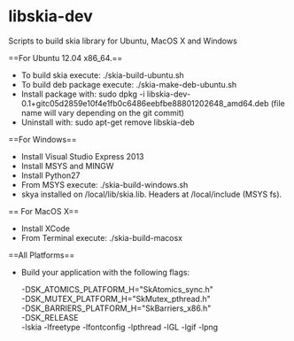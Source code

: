 libskia-dev
===========

Scripts to build skia library for Ubuntu, MacOS X and Windows

==For Ubuntu 12.04 x86_64.==

* To build skia execute: ./skia-build-ubuntu.sh
* To build deb package execute: ./skia-make-deb-ubuntu.sh
* Install package with: sudo dpkg -i libskia-dev-0.1+gitc05d2859e10f4e1fb0c6486eebfbe88801202648_amd64.deb (file name will vary depending on the git commit)
* Uninstall with: sudo apt-get remove libskia-deb

==For Windows==
* Install Visual Studio Express 2013
* Install MSYS and MINGW
* Install Python27
* From MSYS execute: ./skia-build-windows.sh
* skya installed on /local/lib/skia.lib. Headers at /local/include (MSYS fs).

== For MacOS X==
* Install XCode
* From Terminal execute: ./skia-build-macosx

==All Platforms==
* Build your application with the following flags:
	
	-DSK_ATOMICS_PLATFORM_H=\"SkAtomics_sync.h\" \
    -DSK_MUTEX_PLATFORM_H=\"SkMutex_pthread.h\" \
    -DSK_BARRIERS_PLATFORM_H=\"SkBarriers_x86.h\" \
    -DSK_RELEASE \
   -lskia -lfreetype -lfontconfig -lpthread -lGL -lgif -lpng
	 
	


